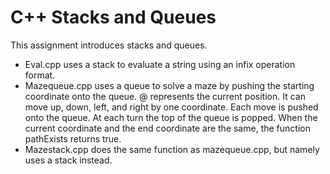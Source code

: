 # C++ Stacks and Queues 
This assignment introduces stacks and queues. 
* Eval.cpp uses a stack to evaluate a string using an infix operation format. 
* Mazequeue.cpp uses a queue to solve a maze by pushing the starting coordinate onto the queue. @ represents the current position. It can move up, down, left, and right by one coordinate. Each move is pushed onto the queue. At each turn the top of the queue is popped. When the current coordinate and the end coordinate are the same, the function pathExists returns true. 
* Mazestack.cpp does the same function as mazequeue.cpp, but namely uses a stack instead. 
